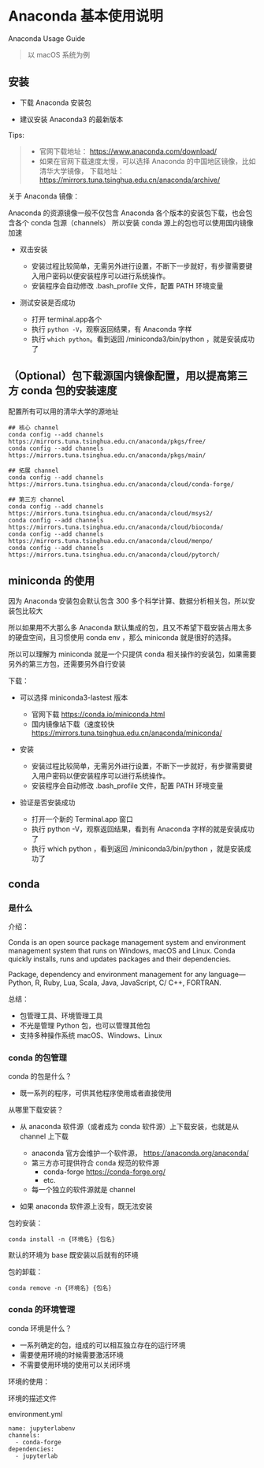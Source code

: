 # Anaconda 基本使用说明

Anaconda Usage Guide

> 以 macOS 系统为例

## 安装

- 下载 Anaconda 安装包

- 建议安装 Anaconda3 的最新版本

Tips:

> - 官网下载地址： https://www.anaconda.com/download/
> - 如果在官网下载速度太慢，可以选择 Anaconda 的中国地区镜像，比如清华大学镜像， 下载地址： https://mirrors.tuna.tsinghua.edu.cn/anaconda/archive/

关于 Anaconda 镜像：

Anaconda 的资源镜像一般不仅包含 Anaconda 各个版本的安装包下载，也会包含各个 conda 包源（channels）
所以安装 conda 源上的包也可以使用国内镜像加速


- 双击安装
  - 安装过程比较简单，无需另外进行设置，不断下一步就好，有步骤需要键入用户密码以便安装程序可以进行系统操作。
  - 安装程序会自动修改 .bash_profile 文件，配置 PATH 环境变量

- 测试安装是否成功

  - 打开 terminal.app各个
  - 执行 `python -V`，观察返回结果，有 Anaconda 字样
  - 执行 `which python`。看到返回 /miniconda3/bin/python ，就是安装成功了


## （Optional）包下载源国内镜像配置，用以提高第三方 conda 包的安装速度

配置所有可以用的清华大学的源地址
```
## 核心 channel
conda config --add channels https://mirrors.tuna.tsinghua.edu.cn/anaconda/pkgs/free/
conda config --add channels https://mirrors.tuna.tsinghua.edu.cn/anaconda/pkgs/main/

## 拓展 channel
conda config --add channels https://mirrors.tuna.tsinghua.edu.cn/anaconda/cloud/conda-forge/

## 第三方 channel
conda config --add channels https://mirrors.tuna.tsinghua.edu.cn/anaconda/cloud/msys2/
conda config --add channels https://mirrors.tuna.tsinghua.edu.cn/anaconda/cloud/bioconda/
conda config --add channels https://mirrors.tuna.tsinghua.edu.cn/anaconda/cloud/menpo/
conda config --add channels https://mirrors.tuna.tsinghua.edu.cn/anaconda/cloud/pytorch/
```

## miniconda 的使用

因为 Anaconda 安装包会默认包含 300 多个科学计算、数据分析相关包，所以安装包比较大

所以如果用不大那么多 Anaconda 默认集成的包，且又不希望下载安装占用太多的硬盘空间，且习惯使用 conda env ，那么 miniconda 就是很好的选择。

所以可以理解为 miniconda 就是一个只提供 conda 相关操作的安装包，如果需要另外的第三方包，还需要另外自行安装

下载：

- 可以选择 miniconda3-lastest 版本

  - 官网下载 https://conda.io/miniconda.html
  - 国内镜像站下载（速度较快 https://mirrors.tuna.tsinghua.edu.cn/anaconda/miniconda/

- 安装
  - 安装过程比较简单，无需另外进行设置，不断下一步就好，有步骤需要键入用户密码以便安装程序可以进行系统操作。
  - 安装程序会自动修改 .bash_profile 文件，配置 PATH 环境变量

- 验证是否安装成功
  - 打开一个新的 Terminal.app 窗口
  - 执行 python -V，观察返回结果，看到有 Anaconda 字样的就是安装成功了
  - 执行 which python ，看到返回 /miniconda3/bin/python ，就是安装成功了

## conda

### 是什么

介绍：

Conda is an open source package management system and environment management system that runs on Windows, macOS and Linux. Conda quickly installs, runs and updates packages and their dependencies.

Package, dependency and environment management for any language—Python, R, Ruby, Lua, Scala, Java, JavaScript, C/ C++, FORTRAN.

总结：

- 包管理工具、环境管理工具
- 不光是管理 Python 包，也可以管理其他包
- 支持多种操作系统 macOS、Windows、Linux

### conda 的包管理

conda 的包是什么？

- 既一系列的程序，可供其他程序使用或者直接使用

从哪里下载安装？

- 从 anaconda 软件源（或者成为 conda 软件源）上下载安装，也就是从 channel 上下载
  - anaconda 官方会维护一个软件源， https://anaconda.org/anaconda/
  - 第三方亦可提供符合 conda 规范的软件源
    - conda-forge https://conda-forge.org/
    - etc.
  - 每一个独立的软件源就是 channel

- 如果 anaconda 软件源上没有，既无法安装

包的安装：

```
conda install -n {环境名} {包名}
```

默认的环境为 base 既安装以后就有的环境

包的卸载：

```
conda remove -n {环境名} {包名}
```


### conda 的环境管理

conda 环境是什么？

- 一系列确定的包，组成的可以相互独立存在的运行环境
- 需要使用环境的时候需要激活环境
- 不需要使用环境的使用可以关闭环境

环境的使用：

环境的描述文件

environment.yml

```
name: jupyterlabenv
channels:
  - conda-forge
dependencies:
  - jupyterlab
```
